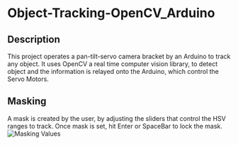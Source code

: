 # Object-Tracking-OpenCV_Arduino


## Description
This project operates a pan-tilt-servo camera bracket by an Arduino to track any object. It uses OpenCV a real time computer vision library, to detect object and the information is relayed onto the Arduino, which control the Servo Motors.
## Masking
A mask is created by the user, by adjusting the sliders that control the HSV ranges to track.
Once mask is set, hit Enter or SpaceBar to lock the mask.
![Masking Values](‪https://imgur.com/a/OP9uNH1)
